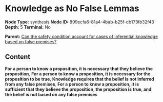 # Knowledge as No False Lemmas

**Node Type:** synthesis
**Node ID:** 899ecfa6-81a4-4bab-b25f-db173fb32f43
**Depth:** 5
**Terminal:** No

**Parent:** [Can the safety condition account for cases of inferential knowledge based on false premises?](can-the-safety-condition-account-for-cases-of-inferential-knowledge-based-on-false-premises-antithesis-205bebef-ada8-4ab7-b3e5-301e8e5a3655.md)

## Content

**For a person to know a proposition, it is necessary that they believe the proposition**, **For a person to know a proposition, it is necessary for the proposition to be true**, **Knowledge requires that the belief is not inferred from any false premises**, **For a person to know a proposition, it is sufficient that they believe the proposition, the proposition is true, and the belief is not based on any false premises**
